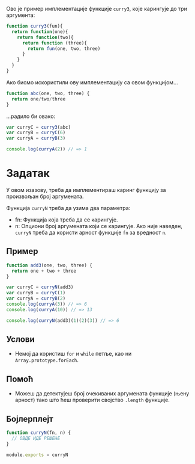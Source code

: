 Ово је пример имплементације функције `curry3`, које карингује до три аргумента:

```js
function curry3(fun){
  return function(one){
    return function(two){
      return function (three){
        return fun(one, two, three)
      }
    }
  }
}
```

Ако бисмо искористили ову имплементацију са овом функцијом...

```js
function abc(one, two, three) {
  return one/two/three
}
```

...радило би овако:

```js
var curryC = curry3(abc)
var curryB = curryC(6)
var curryA = curryB(3)

console.log(curryA(2)) // => 1
```

# Задатак

У овом изазову, треба да имплементираш каринг функцију за произвољан број аргумената.

Функција `curryN` треба да узима два параметра:

* fn: Функција која треба да се карингује.
* n: Опциони број аргумената који се карингује. Ако није наведен, `curryN` треба да користи арност функције `fn` за вредност `n`.

## Пример

```js
function add3(one, two, three) {
  return one + two + three
}

var curryC = curryN(add3)
var curryB = curryC(1)
var curryA = curryB(2)
console.log(curryA(3)) // => 6
console.log(curryA(10)) // => 13

console.log(curryN(add3)(1)(2)(3)) // => 6
```

## Услови

* Немој да користиш `for`  и `while` петље, као ни `Array.prototype.forEach`.

## Помоћ

* Можеш да детектујеш број очекиваних аргумената функције (њену арност) тако што ћеш проверити својство `.length` функције.

## Бојлерплејт

```js
function curryN(fn, n) {
  // ОВДЕ ИДЕ РЕШЕЊЕ
}

module.exports = curryN
```
